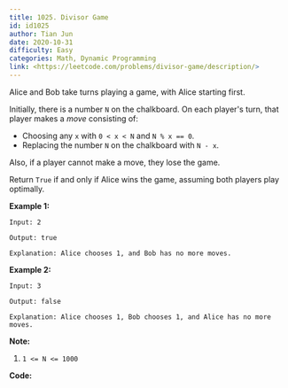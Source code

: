 ```yaml
---
title: 1025. Divisor Game
id: id1025
author: Tian Jun
date: 2020-10-31
difficulty: Easy
categories: Math, Dynamic Programming
link: <https://leetcode.com/problems/divisor-game/description/>
---
```


Alice and Bob take turns playing a game, with Alice starting first.

Initially, there is a number `N` on the chalkboard.  On each player's turn,
that player makes a _move_  consisting of:

  * Choosing any `x` with `0 < x < N` and `N % x == 0`.
  * Replacing the number `N` on the chalkboard with `N - x`.

Also, if a player cannot make a move, they lose the game.

Return `True` if and only if Alice wins the game, assuming both players play
optimally.



**Example 1:**
            
	Input: 2    
	Output: true    
	Explanation: Alice chooses 1, and Bob has no more moves.    

**Example 2:**
            
	Input: 3    
	Output: false    
	Explanation: Alice chooses 1, Bob chooses 1, and Alice has no more moves.    



**Note:**

  1. `1 <= N <= 1000`


**Code:**
